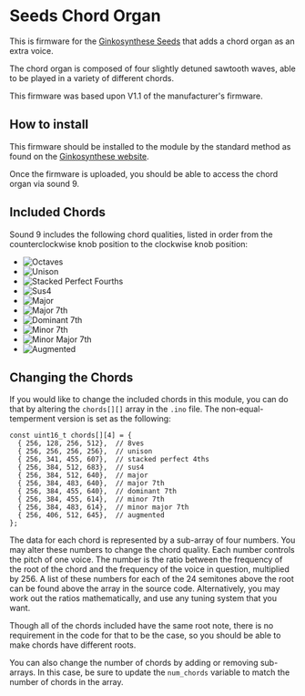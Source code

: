 # Seeds Chord Organ
This is firmware for the [Ginkosynthese Seeds](https://www.ginkosynthese.com/product/1070494/seeds-assembled) that adds a chord organ as an extra voice.

The chord organ is composed of four slightly detuned sawtooth waves, able to be played in a variety of different chords.

This firmware was based upon V1.1 of the manufacturer's firmware.

## How to install

This firmware should be installed to the module by the standard method as found on the [Ginkosynthese website](https://www.ginkosynthese.com/firmware).

Once the firmware is uploaded, you should be able to access the chord organ via sound 9.

## Included Chords

Sound 9 includes the following chord qualities, listed in order from the counterclockwise knob position to the clockwise knob position:

 - ![Octaves](https://trainzack.github.io/seeds-chord-organ-pages/Ginkosynthese%20Chords%20Diagram-03.png)
 - ![Unison](https://trainzack.github.io/seeds-chord-organ-pages/Ginkosynthese%20Chords%20Diagram-04.png)
 - ![Stacked Perfect Fourths](https://trainzack.github.io/seeds-chord-organ-pages/Ginkosynthese%20Chords%20Diagram-05.png)
 - ![Sus4](https://trainzack.github.io/seeds-chord-organ-pages/Ginkosynthese%20Chords%20Diagram-06.png)
 - ![Major](https://trainzack.github.io/seeds-chord-organ-pages/Ginkosynthese%20Chords%20Diagram-07.png)
 - ![Major 7th](https://trainzack.github.io/seeds-chord-organ-pages/Ginkosynthese%20Chords%20Diagram-08.png)
 - ![Dominant 7th](https://trainzack.github.io/seeds-chord-organ-pages/Ginkosynthese%20Chords%20Diagram-09.png)
 - ![Minor 7th](https://trainzack.github.io/seeds-chord-organ-pages/Ginkosynthese%20Chords%20Diagram-10.png)
 - ![Minor Major 7th](https://trainzack.github.io/seeds-chord-organ-pages/Ginkosynthese%20Chords%20Diagram-11.png)
 - ![Augmented](https://trainzack.github.io/seeds-chord-organ-pages/Ginkosynthese%20Chords%20Diagram-12.png)

## Changing the Chords

If you would like to change the included chords in this module, you can do that by altering the `chords[][]` array in the `.ino` file. The non-equal-temperment version is set as the following:

```
const uint16_t chords[][4] = {
  { 256, 128, 256, 512},  // 8ves
  { 256, 256, 256, 256},  // unison
  { 256, 341, 455, 607},  // stacked perfect 4ths
  { 256, 384, 512, 683},  // sus4
  { 256, 384, 512, 640},  // major
  { 256, 384, 483, 640},  // major 7th
  { 256, 384, 455, 640},  // dominant 7th
  { 256, 384, 455, 614},  // minor 7th
  { 256, 384, 483, 614},  // minor major 7th
  { 256, 406, 512, 645},  // augmented
};
```

The data for each chord is represented by a sub-array of four numbers. You may alter these numbers to change the chord quality.
Each number controls the pitch of one voice. The number is the ratio between the frequency of the root of the chord and the frequency of the voice in question, multiplied by 256.
A list of these numbers for each of the 24 semitones above the root can be found above the array in the source code. Alternatively, you may work out the ratios mathematically, and use any tuning system that you want.

Though all of the chords included have the same root note, there is no requirement in the code for that to be the case, so you should be able to make chords have different roots.

You can also change the number of chords by adding or removing sub-arrays. In this case, be sure to update the `num_chords` variable to match the number of chords in the array.

